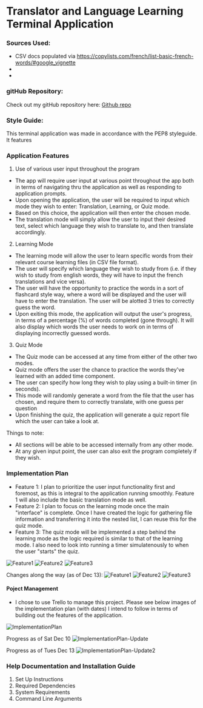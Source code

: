 # Translator and Language Learning Terminal Application

### Sources Used:
- CSV docs populated via https://copylists.com/french/list-basic-french-words/#google_vignette
- 
- 

### gitHub Repository:
Check out my gitHub repository here: [Github repo](https://github.com/sarahhlandis/Terminal_Application)

### Style Guide:
This terminal application was made in accordance with the PEP8 styleguide.
It features 

### Application Features
1. Use of various user input throughout the program
- The app will require user input at various point throughout the app both in terms of navigating thru the application as well as responding to application prompts. 
- Upon opening the application, the user will be required to input which mode they wish to enter: Translation, Learning, or Quiz mode.
- Based on this choice, the application will then enter the chosen mode.
- The translation mode will simply allow the user to input their desired text, select which language they wish to translate to, and then translate accordingly.

2. Learning Mode
- The learning mode will allow the user to learn specific words from their relevant course learning files (in CSV file format).
- The user will specify which language they wish to study from (i.e. if they wish to study from english words, they will have to input the french translations and vice versa).
- The user will have the opportunity to practice the words in a sort of flashcard style way, where a word will be displayed and the user will have to enter the translation. The user will be alotted 3 tries to correctly guess the word.
- Upon exiting this mode, the application will output the user's progress, in terms of a percentage (%) of words completed (gone through). It will also display which words the user needs to work on in terms of displaying incorrectly guessed words.

3. Quiz Mode
- The Quiz mode can be accessed at any time from either of the other two modes.
- Quiz mode offers the user the chance to practice the words they've learned with an added time component.
- The user can specify how long they wish to play using a built-in timer (in seconds).
- This mode will randomly generate a word from the file that the user has chosen, and require them to correctly translate, with one guess per question
- Upon finishing the quiz, the application will generate a quiz report file which the user can take a look at.

Things to note: 
- All sections will be able to be accessed internally from any other mode.
- At any given input point, the user can also exit the program completely if they wish.

### Implementation Plan
- Feature 1: I plan to prioritize the user input functionality first and foremost, as this is integral to the application running smoothly. Feature 1 will also include the basic translation mode as well.
- Feature 2: I plan to focus on the learning mode once the main "interface" is complete. Once I have created the logic for gathering file information and transferring it into the nested list, I can reuse this for the quiz mode.
- Feature 3: The quiz mode will be implemented a step behind the learning mode as the logic required is similar to that of the learning mode. I also need to look into running a timer simulatenously to when the user "starts" the quiz.

![Feature1](./docs/f1.png)
![Feature2](./docs/f2.png)
![Feature3](./docs/f3.png)

Changes along the way (as of Dec 13):
![Feature1](./docs/input.png)
![Feature2](./docs/learning.png)
![Feature3](.docs/quiz.png)

#### Poject Management
- I chose to use Trello to manage this project. Please see below images of the implementation plan (with dates) I intend to follow in terms of building out the features of the application.

![ImplementationPlan](./docs/implementation_plan.png)

Progress as of Sat Dec 10
    ![ImplementationPlan-Update](./docs/implementation_update1.png)

Progress as of Tues Dec 13
    ![ImplementationPlan-Update2](./docs/implementation_update2.png)


### Help Documentation and Installation Guide
1. Set Up Instructions
2. Required Dependencies
3. System Requirements
4. Command Line Arguments



